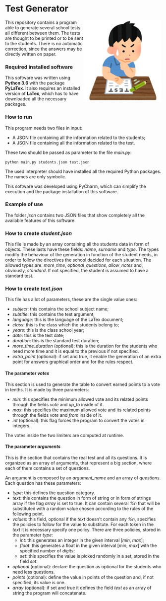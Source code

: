 # Test Generator

<img width="" src="img/student.png" alt="" align="right"> 
This repository contains a program able to generate several school 
tests all different between them. The tests are thought to be printed
or to be sent to the students. There is no automatic correction,
since the answers may be directly written on paper.

### Required installed software

This software was written using **Python 3.6** with the package
**PyLaTex**. It also requires an installed version of **LaTex**,
which has to have downloaded all the necessary packages.

### How to run

This program needs two files in input:

- A JSON file containing all the information related to the students;
- A JSON file containing all the information related to the test.

These two should be passed as parameter to the file _main.py_:

    python main.py students.json test.json
    
The used interpreter should have installed all the required Python
packages. The names are only symbolic.

This software was developed using PyCharm, which can 
simplify the execution and the package installation of this software.

### Example of use

The folder _json_ contains two JSON files that show completely all the
available features of this software.

### How to create *_student.json_*

This file is made by an array containing all the students data in form
of objects. These lasts have these fields: *_name_*, *_surname_* and
*_type_*. The types modify the behaviour of the generation in function
of the student needs, in order to follow the directives the school
decided for each situation. The allowed types are: *_more_time_*, 
*_optional_questions_*, *_allow_notes_* and, obviously, *_standard_*.
If not specified, the student is assumed to have a standard test.

### How to create *_text.json_*

This file has a lot of parameters, these are the single value ones:

- *_subject_*: this contains the school subject name;
- *_subtitle_*: this contains the test argument;
- *_language_*: this is the language of the LaTex document;
- *_class_*: this is the class which the students belong to;
- *_years_*: this is the class school year;
- *_date_*: this is the test date;
- *_duration_*: this is the standard test duration;
- *_more_time_duration_* (optional): this is the duration for the
students who need more time and it is equal to the previous if not
specified.
- *_extra_point_* (optional): if set and true, it enable the generation of
an extra point for answers graphical order and for the rules respect.

#### The parameter *_votes_*

This section is used to generate the table to convert earned points
to a vote in tenths. It is made by three parameters:

- *_min_*: this specifies the minimum allowed vote and its related
points through the fields *_vote_* and *_up_to_* inside of it.
- *_max_*: this specifies the maximum allowed vote and its related
points through the fields *_vote_* and *_from_* inside of it.
- *_int_* (optional): this flag forces the program to convert the votes
in integers.

The votes inside the two limiters are computed at runtime.

#### The parameter *_arguments_*

This is the section that contains the real test and all its
questions. It is organized as an array of arguments, that represent
a big section, where each of them contains a set of questions.

An argument is composed by an *_argument_name_* and an array of
*_questions_*. Each question has these parameters:

- *_type_*: this defines the question category.
- *_text_*: this contains the question in form of string or in form
of strings array if the flag *_array_* is set to true. It can contain
several _%n_ that will be substituted with a random value chosen
according to the rules of the following point.
- *_values_*: this field, optional if the *_text_* doesn't contain any
*_%n_*, specifies the policies to follow for the value to substitute.
For each token in the *_text_* it is necessary specify one policy.
There are three policies, stored in the parameter *_type_*:
    - *_int_*: this generates an integer in the given interval 
    [*_min_*, *_max_*];
    - *_float_*: this generates a float in the given interval 
    [*_min_*, *_max_*] with the specified number of *_digits_*;
    - *_set_*: this specifies the value is picked randomly in a set,
    stored in the field *_set_*.
- *_optional_* (optional): declare the question as optional for the
students who need less questions.
- *_points_* (optional): define the value in points of the question
and, if not specified, its value is one.
- *_array_* (optional): if set and true it defines the field *_text_*
as an array of string the program will concatenate.